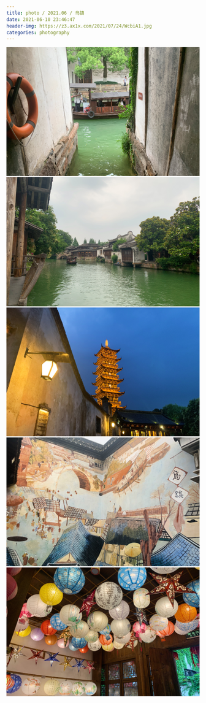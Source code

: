 ```yaml
---
title: photo / 2021.06 / 乌镇
date: 2021-06-10 23:46:47
header-img: https://z3.ax1x.com/2021/07/24/WcbiA1.jpg
categories: photography
---
```


![](210610-1/01.jpg)
![](210610-1/02.jpg)
![](210610-1/03.jpg)
![](210610-1/04.jpg)
![](210610-1/05.jpg)
